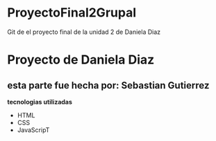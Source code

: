 # ProyectoFinal2Grupal

Git de el proyecto final de la unidad 2 de Daniela Diaz

# Proyecto de Daniela Diaz 

## esta parte fue hecha por: Sebastian Gutierrez 

**tecnologias utilizadas**

* HTML
* CSS
* JavaScripT
